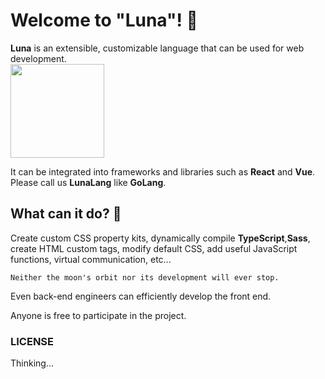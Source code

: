 # Welcome to "Luna"! 👋
**Luna** is an extensible, customizable language that can be used for web development.
<br/>
<img src="https://www.bannerkoubou.com/image/FZ3kflJfPPDxpxL1684497749_1684497764.png" width="150">

It can be integrated into frameworks and libraries such as **React** and **Vue**.
Please call us **LunaLang** like **GoLang**.

## What can it do? 🤔
Create custom CSS property kits, dynamically compile **TypeScript**,**Sass**, create HTML custom tags, modify default CSS, add useful JavaScript functions, virtual communication, etc...

```Neither the moon's orbit nor its development will ever stop.```

Even back-end engineers can efficiently develop the front end.

Anyone is free to participate in the project.

### LICENSE
Thinking...
